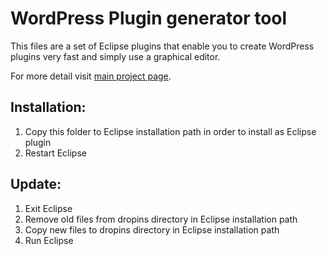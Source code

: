# WordPress Plugin generator tool
This files are a set of Eclipse plugins that enable you to create WordPress plugins very fast and simply use a graphical editor.

For more detail visit [main project page](https://github.com/asadidebuger/WPCrudRest).

## Installation:
1. Copy this folder to Eclipse installation path in order to install as Eclipse plugin
2. Restart Eclipse

## Update:
1. Exit Eclipse
2. Remove old files from dropins directory in Eclipse installation path
3. Copy new files to dropins directory in Eclipse installation path
4. Run Eclipse

